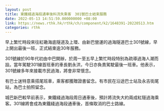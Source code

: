 ```yaml
---
layout: post
title: 東鐵綫過海段通車後料流失乘客　301號巴士結束服務
date: 2022-05-13 14:51:59.000000000 +08:00
link: https://news.rthk.hk/rthk/ch/component/k2/1648391-20220513.htm
categories: rthk
---
```


早上繁忙時段來往紅磡海底隧道及上環、由新巴營運的過海隧道巴士301號線，早上開出最後一班，正式結束逾30年服務。

301號線於90年代初由中巴開辦，於周一至五早上繁忙時段特别為疏導過海人潮而設。當年駕駛301線首班車的車長劉永洪，今日亦負責駕駛最後一班車。他表示，301號線多年來接載市民過海，將會非常懷念。

有巴士迷特意乘搭尾班車，乘客都獲贈證書留念。有市民在沿途巴士站及永吉街尾站，為巴士拍照留念。

城巴新巴較早前表示，東鐵綫過海段周日通車後，預計將流失大約兩成紅隧過海乘客。301線將會成為東鐵綫過海段通車後，首條取消的巴士路線。

